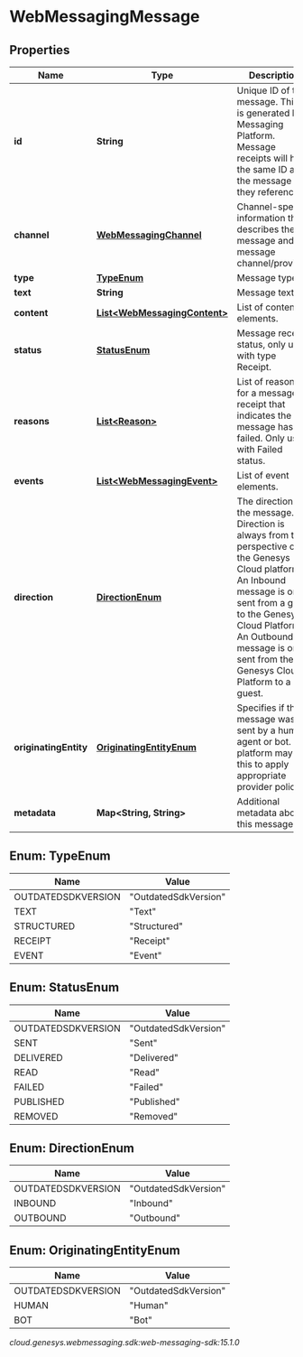 # WebMessagingMessage


## Properties

| Name | Type | Description | Notes |
| ------------ | ------------- | ------------- | ------------- |
| **id** | **String** | Unique ID of the message. This ID is generated by Messaging Platform. Message receipts will have the same ID as the message they reference. |  [optional] |
| **channel** | [**WebMessagingChannel**](WebMessagingChannel) | Channel-specific information that describes the message and the message channel/provider. |  [optional] |
| **type** | [**TypeEnum**](#Enum--TypeEnum) | Message type. |  [optional] |
| **text** | **String** | Message text. |  [optional] |
| **content** | [**List&lt;WebMessagingContent&gt;**](WebMessagingContent) | List of content elements. |  [optional] |
| **status** | [**StatusEnum**](#Enum--StatusEnum) | Message receipt status, only used with type Receipt. |  [optional] |
| **reasons** | [**List&lt;Reason&gt;**](Reason) | List of reasons for a message receipt that indicates the message has failed. Only used with Failed status. |  [optional] |
| **events** | [**List&lt;WebMessagingEvent&gt;**](WebMessagingEvent) | List of event elements. |  [optional] |
| **direction** | [**DirectionEnum**](#Enum--DirectionEnum) | The direction of the message.  Direction is always from the perspective of the Genesys Cloud platform.  An Inbound message is one sent from a guest to the Genesys Cloud Platform.  An Outbound message is one sent from the Genesys Cloud Platform to a guest. |  [optional] |
| **originatingEntity** | [**OriginatingEntityEnum**](#Enum--OriginatingEntityEnum) | Specifies if this message was sent by a human agent or bot. The platform may use this to apply appropriate provider policies. |  [optional] |
| **metadata** | **Map&lt;String, String&gt;** | Additional metadata about this message. |  [optional] |


## Enum: TypeEnum

| Name | Value |
| ---- | ----- |
| OUTDATEDSDKVERSION | &quot;OutdatedSdkVersion&quot; | 
| TEXT | &quot;Text&quot; | 
| STRUCTURED | &quot;Structured&quot; | 
| RECEIPT | &quot;Receipt&quot; | 
| EVENT | &quot;Event&quot; | 


## Enum: StatusEnum

| Name | Value |
| ---- | ----- |
| OUTDATEDSDKVERSION | &quot;OutdatedSdkVersion&quot; | 
| SENT | &quot;Sent&quot; | 
| DELIVERED | &quot;Delivered&quot; | 
| READ | &quot;Read&quot; | 
| FAILED | &quot;Failed&quot; | 
| PUBLISHED | &quot;Published&quot; | 
| REMOVED | &quot;Removed&quot; | 


## Enum: DirectionEnum

| Name | Value |
| ---- | ----- |
| OUTDATEDSDKVERSION | &quot;OutdatedSdkVersion&quot; | 
| INBOUND | &quot;Inbound&quot; | 
| OUTBOUND | &quot;Outbound&quot; | 


## Enum: OriginatingEntityEnum

| Name | Value |
| ---- | ----- |
| OUTDATEDSDKVERSION | &quot;OutdatedSdkVersion&quot; | 
| HUMAN | &quot;Human&quot; | 
| BOT | &quot;Bot&quot; | 




_cloud.genesys.webmessaging.sdk:web-messaging-sdk:15.1.0_
